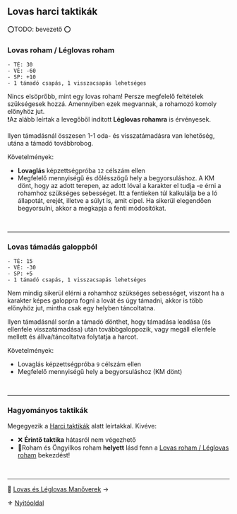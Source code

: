 ## Lovas harci taktikák

 ⭕TODO: bevezető ⭕

### Lovas roham / Léglovas roham

```
- TÉ: 30
- VÉ: -60
- SP: +10
- 1 támadó csapás, 1 visszacsapás lehetséges
```

Nincs elsöprőbb, mint egy lovas roham! Persze megfelelő feltételek szükségesek hozzá. Amennyiben ezek megvannak, a rohamozó komoly előnyhöz jut.\
❗Az alább leírtak a levegőből indított **Léglovas rohamra** is érvényesek.

Ilyen támadásnál összesen 1-1 oda- és visszatámadásra van lehetőség, utána a támadó továbbrobog.

Követelmények:
- **Lovaglás** képzettségpróba `12` célszám ellen
- Megfelelő mennyiségű és dőlésszögű hely a begyorsuláshoz. A KM dönt, hogy az adott terepen, az adott lóval a karakter el tudja -e érni a rohamhoz szükséges sebességet. Itt a fentieken túl kalkulálja be a ló állapotát, erejét, illetve a súlyt is, amit cipel. Ha sikerül elegendően begyorsulni, akkor a megkapja a fenti módosítókat.

<br />

---
### Lovas támadás galoppból

```
- TÉ: 15
- VÉ: -30
- SP: +5
- 1 támadó csapás, 1 visszacsapás lehetséges
```

Nem mindig sikerül elérni a rohamhoz szükséges sebességet, viszont ha a karakter képes galoppra fogni a lovát és úgy támadni, akkor is több előnyhöz jut, mintha csak egy helyben táncoltatna.

Ilyen támadásnál során a támadó dönthet, hogy támadása leadása (és ellenfele visszatámadása) után továbbgaloppozik, vagy megáll ellenfele mellett és állva/táncoltatva folytatja a harcot.


Követelmények:
- Lovaglás képzettségpróba `9` célszám ellen
- Megfelelő mennyiségű hely a begyorsuláshoz (KM dönt)

<br />

---
### Hagyományos taktikák

Megegyezik a [Harci taktikák](065_02_harci_taktikak.md) alatt leírtakkal. Kivéve:

- ❌ **Érintő taktika** hátasról nem végezhető 
- 🔆Roham és Öngyilkos roham **helyett** lásd fenn a [Lovas roham / Léglovas roham](#lovas-roham--l%C3%A9glovas-roham) bekezdést!

<br />

---

🔗 [Lovas és Léglovas Manőverek](067_04_lovas_manoverek.md) →

⚜️ [Nyitóoldal](start.md#6-harcrendszer-%EF%B8%8F)
